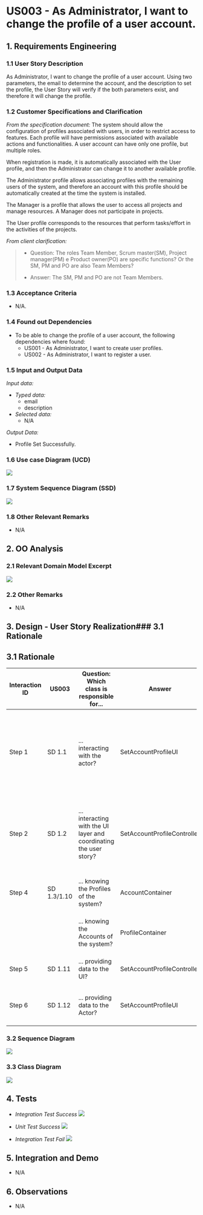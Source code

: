 # US003 - As Administrator, I want to change the profile of a user account.

## 1. Requirements Engineering

### 1.1 User Story Description

As Administrator, I want to change the profile of a user account. Using two parameters, 
the email to determine the account, and the description to set the profile, the 
User Story will verify if the both parameters exist, and therefore it will change the profile.

### 1.2 Customer Specifications and Clarification

*From the specification document:* 
The system should allow the configuration of profiles associated with users, in order to restrict 
access to features. Each profile will have permissions associated with available actions and 
functionalities. A user account can have only one profile, but multiple roles. 

When registration is made, it is automatically associated with the User profile, and then the 
Administrator can change it to another available profile. 

The Administrator profile allows associating profiles with the remaining users of the system, and 
therefore an account with this profile should be automatically created at the time the system is 
installed. 

The Manager is a profile that allows the user to access all projects and manage resources. A Manager 
does not participate in projects.

The User profile corresponds to the resources that perform tasks/effort in the activities of the 
projects.


*From client clarification:*
>- Question: The roles Team Member, Scrum master(SM), Project manager(PM) e Product owner(PO) are 
>specific functions?
>Or the SM, PM and PO are also Team Members?
>
>
>
>- Answer: The SM, PM and PO are not Team Members.


### 1.3 Acceptance Criteria
* N/A.

### 1.4 Found out Dependencies
* To be able to change the profile of a user account, the following dependencies where found:
  * US001 - As Administrator, I want to create user profiles.
  * US002 - As Administrator, I want to register a user.

### 1.5 Input and Output Data
*Input data:*
* *Typed data:*
  * email
  * description
* *Selected data:*
  * N/A

*Output Data:*
* Profile Set Successfully.

### 1.6 Use case Diagram (UCD)
![](UC003_SetUserProfile.png)

### 1.7 System Sequence Diagram (SSD)
![](SSD003_SetUserProfile.png)

### 1.8 Other Relevant Remarks
* N/A

## 2. OO Analysis
### 2.1 Relevant Domain Model Excerpt
![](DM003_SetUserProfile.png)

### 2.2 Other Remarks
* N/A

## 3. Design - User Story Realization### 3.1 Rationale
## 3.1 Rationale
| Interaction ID | US003       | Question: Which class is responsible for...                        | Answer                      | Justification                                                                                                |
|----------------|-------------|--------------------------------------------------------------------|-----------------------------|--------------------------------------------------------------------------------------------------------------|
| Step 1         | SD 1.1      | ... interacting with the actor?                                    | SetAccountProfileUI         | Pure Fabrication: there is no reason to assign this responsibility to any existing class in the Domain Model |
| Step 2         | SD 1.2      | ... interacting with the UI layer and coordinating the user story? | SetAccountProfileController | The Controller is responsible for receiving or handling a system operation to coordinate the user story      |
| Step 4         | SD 1.3/1.10 | ... knowing the Profiles of the system?                            | AccountContainer            | Information Expert: knows every account of the system                                                        |
|                |             | ... knowing the Accounts of the system?                            | ProfileContainer            | Information Expert: knows every profile of the system                                                        |
| Step 5         | SD 1.11     | ... providing data to the UI?                                      | SetAccountProfileController | Controller: informs operation success                                                                        |
| Step 6         | SD 1.12     | ... providing data to the Actor?                                   | SetAccountProfileUI         | Information Expert: Is responsible for user interactions                                                     |

### 3.2 Sequence Diagram
![](SD003_SetUserProfile.png)

### 3.3 Class Diagram
![](CD003_SetUserProfile.png)

## 4. Tests
* *Integration Test Success*
![](US003_Test_Successful.png)

* *Unit Test Success*
![](US003_UnitTest_Successful.png)

* *Integration Test Fail*
![](US003_Test_Unsuccessful.png)


## 5. Integration and Demo
* N/A

## 6. Observations
* N/A
